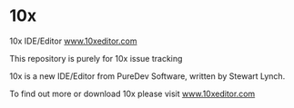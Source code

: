 # 10x
10x IDE/Editor
www.10xeditor.com

This repository is purely for 10x issue tracking

10x is a new IDE/Editor from PureDev Software, written by Stewart Lynch.

To find out more or download 10x please visit www.10xeditor.com
